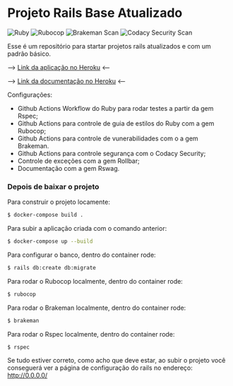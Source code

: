 # Projeto Rails Base Atualizado
![Ruby](https://github.com/kaioramos/rails_base_updated/workflows/Ruby/badge.svg) ![Rubocop](https://github.com/k41n3w/rails_base_updated/workflows/Rubocop/badge.svg) ![Brakeman Scan](https://github.com/k41n3w/rails_base_updated/workflows/Brakeman%20Scan/badge.svg) ![Codacy Security Scan](https://github.com/k41n3w/rails_base_updated/workflows/Codacy%20Security%20Scan/badge.svg)

Esse é um repositório para startar projetos rails atualizados e com um padrão básico.

--> [Link da aplicação no Heroku](https://rails-base-updated.herokuapp.com/) <--

--> [Link da documentação no Heroku](http://rails-base-updated.herokuapp.com/api-docs/index.html) <--

Configurações:
- Github Actions Workflow do Ruby para rodar testes a partir da gem Rspec;
- Github Actions para controle de guia de estilos do Ruby com a gem Rubocop;
- Github Actions para controle de vunerabilidades com o a gem Brakeman.
- Github Actions para controle segurança com o Codacy Security;
- Controle de exceções com a gem Rollbar;
- Documentação com a gem Rswag.

### Depois de baixar o projeto
Para construir o projeto locamente:

```bash
$ docker-compose build .
```

Para subir a aplicação criada com o comando anterior:
```bash
$ docker-compose up --build
```

Para configurar o banco, dentro do container rode:
```bash
$ rails db:create db:migrate
```

Para rodar o Rubocop localmente, dentro do container rode:
```bash
$ rubocop
```

Para rodar o Brakeman localmente, dentro do container rode:
```bash
$ brakeman
```

Para rodar o Rspec localmente, dentro do container rode:
```bash
$ rspec
```

Se tudo estiver correto, como acho que deve estar, ao subir o projeto você conseguerá ver a página de configuração do rails no endereço: http://0.0.0.0/
